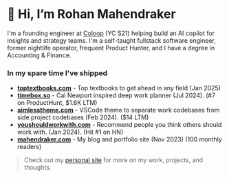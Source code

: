 # 👋 Hi, I’m Rohan Mahendraker

I'm a founding engineer at [Coloop](https://www.coloop.ai) (YC S21) helping build an AI copilot for insights and strategy teams. I'm a self-taught fullstack software engineer, former nightlife operator, frequent Product Hunter, and I have a degree in Accounting & Finance. 

### In my spare time I've shipped 

- [**toptextbooks.com**](https://toptextbooks.com) - Top textbooks to get ahead in any field (Jan 2025)  
- [**timebox.so**](https://timebox.so) - Cal Newport inspired deep work planner (Jul 2024). (#7 on ProductHunt, $1.6K LTM)
- [**aimlesstheme.com**](https://aimlesstheme.com) - VSCode theme to separate work codebases from side project codebases (Feb 2024). ($14 LTM)
- [**youshouldworkwith.com**](https://youshouldworkwith.com) - Recommend people you think others should work with. (Jan 2024). (Hit #1 on HN)
- [**mahendraker.com**](https://mahendraker.com) - My blog and portfolio site (Nov 2023) (100 monthly readers)

> Check out my [personal site](https://www.mahendraker.com/) for more on my work, projects, and thoughts.
